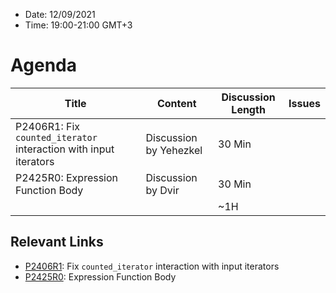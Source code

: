 * Date: 12/09/2021
* Time: 19:00-21:00 GMT+3

# Agenda

| Title | Content | Discussion Length | Issues       |
|----------|-------------|-------------|----------------|
| P2406R1: Fix `counted_iterator` interaction with input iterators | Discussion by Yehezkel | 30 Min |   |
| P2425R0: Expression Function Body | Discussion by Dvir | 30 Min |   |
|                             |             | ~1H         |   |

## Relevant Links
* [P2406R1](https://yehezkelshb.github.io/cpp_proposals/P2406-counted-iterator-and-input-iterators.html): Fix `counted_iterator` interaction with input iterators
* [P2425R0](https://wg21.link/p2425): Expression Function Body
